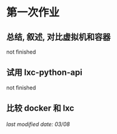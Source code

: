 # 第一次作业

## 总结, 叙述, 对比虚拟机和容器

not finished

## 试用 lxc-python-api

not finished

## 比较 docker 和 lxc



###### last modified date: 03/08
